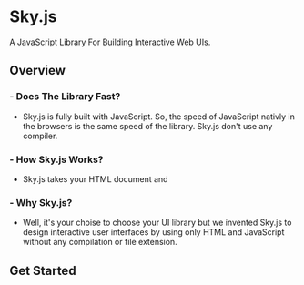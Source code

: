 # Sky.js
A JavaScript Library For Building Interactive Web UIs.

## Overview

### - Does The Library Fast?
- Sky.js is fully built with JavaScript. So, the speed of JavaScript nativly in the browsers is the same speed of the library.
Sky.js don't use any compiler.

### - How Sky.js Works?
- Sky.js takes your HTML document and 

### - Why Sky.js?
- Well, it's your choise to choose your UI library but we invented Sky.js to design interactive user interfaces by using only HTML and JavaScript without any compilation or file extension.

## Get Started
